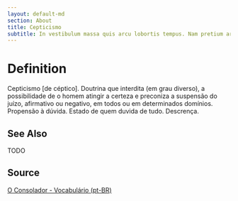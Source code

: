 ```yaml
---
layout: default-md
section: About
title: Cepticismo
subtitle: In vestibulum massa quis arcu lobortis tempus. Nam pretium arcu in odio vulputate luctus.
---
```


# Definition
Cepticismo [de céptico]. Doutrina que interdita (em grau diverso), a possibilidade de o homem atingir a certeza e preconiza a suspensão do juízo, afirmativo ou negativo, em todos ou em determinados domínios. Propensão à dúvida. Estado de quem duvida de tudo. Descrença. 

## See Also
TODO

## Source
[O Consolador - Vocabulário (pt-BR)](http://www.oconsolador.com.br/linkfixo/vocabulario/principal.html)


